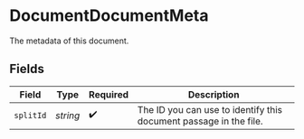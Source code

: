 # DocumentDocumentMeta

The metadata of this document.


## Fields

| Field                                                             | Type                                                              | Required                                                          | Description                                                       |
| ----------------------------------------------------------------- | ----------------------------------------------------------------- | ----------------------------------------------------------------- | ----------------------------------------------------------------- |
| `splitId`                                                         | *string*                                                          | :heavy_check_mark:                                                | The ID you can use to identify this document passage in the file. |